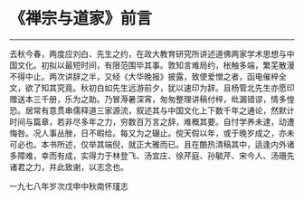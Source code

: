 # 《禅宗与道家》前言

------

去秋今春，两度应刘白、先生之约，在政大教育研究所讲述道佛两家学术思想与中国文化。初拟以最短时间，有限范围毕其事。敦知言难局约，枨触多端，繁芜散漫不得中止。两次讲辞之半，又经《大华晚报》披露，致使爱憎之者，函电催梓全文，欲了知其究竟。秋初白如先生远游前夕，犹以速印为辞。且杨管北先生亦愿印赠送本三千册，乐为之助。乃冒溽暑深宵，匆匆整理讲稿付梓，纰漏错谬，情多惶恐。居常有意贯串儒释道三家源流，叙述其与中国文化上下数千年之通论，然默计时间与篇章，若非尽多年之力，穷数百万言之辞，难概其要。自忖学养未逮，动遭悔咎。况人事丛脞，日不暇给。每又为之辍止。傥天假以年，或于晚岁成之，亦未可必也。本书所述，仅举其端倪，就正大雅而已。且在酷热清稿其中，适逢内外诸多障难，幸而有成，实得力于林登飞、汤宜庄、徐芹庭、孙毓芹、宋今人、汤珊先诸君之力，并此致谢，以志念也。

一九七八年岁次戊申中秋南怀瑾志

